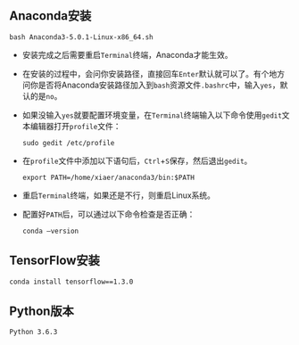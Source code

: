## Anaconda安装 ##
    bash Anaconda3-5.0.1-Linux-x86_64.sh
-	安装完成之后需要重启`Terminal`终端，Anaconda才能生效。

-	在安装的过程中，会问你安装路径，直接回车`Enter`默认就可以了。有个地方问你是否将Anaconda安装路径加入到`bash`资源文件`.bashrc`中，输入`yes`，默认的是`no`。

-	如果没输入`yes`就要配置环境变量，在`Terminal`终端输入以下命令使用`gedit`文本编辑器打开`profile`文件：

		sudo gedit /etc/profile

-	在`profile`文件中添加以下语句后，`Ctrl`+`S`保存，然后退出`gedit`。

		export PATH=/home/xiaer/anaconda3/bin:$PATH

-	重启`Terminal`终端，如果还是不行，则重启Linux系统。

-	配置好`PATH`后，可以通过以下命令检查是否正确：

		conda –version

## TensorFlow安装 ##
    conda install tensorflow==1.3.0

## Python版本 ##
	Python 3.6.3